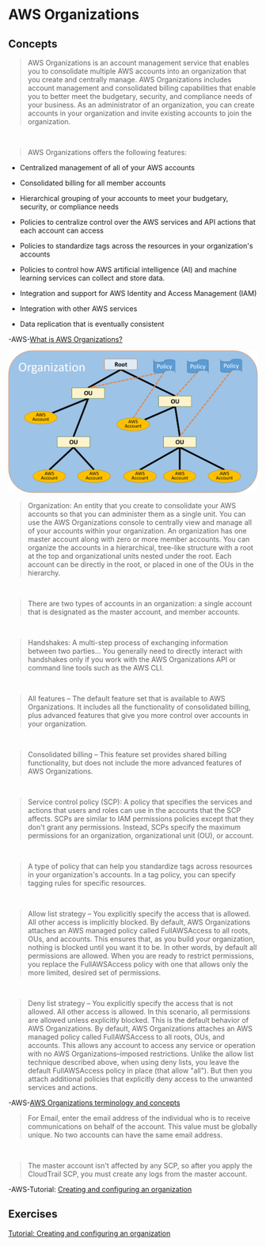 # AWS Organizations

## Concepts

> AWS Organizations is an account management service that enables you to consolidate multiple AWS accounts into an organization that you create and centrally manage. AWS Organizations includes account management and consolidated billing capabilities that enable you to better meet the budgetary, security, and compliance needs of your business. As an administrator of an organization, you can create accounts in your organization and invite existing accounts to join the organization.

&nbsp;

> AWS Organizations offers the following features:

* Centralized management of all of your AWS accounts

* Consolidated billing for all member accounts

* Hierarchical grouping of your accounts to meet your budgetary, security, or compliance needs

* Policies to centralize control over the AWS services and API actions that each account can access

* Policies to standardize tags across the resources in your organization's accounts

* Policies to control how AWS artificial intelligence (AI) and machine learning services can collect and store data.

* Integration and support for AWS Identity and Access Management (IAM)

* Integration with other AWS services

* Data replication that is eventually consistent

-AWS-[What is AWS Organizations?](https://docs.aws.amazon.com/organizations/latest/userguide/orgs_introduction.html)

![Basic Organization](BasicOrganization.png)

>Organization: An entity that you create to consolidate your AWS accounts so that you can administer them as a single unit. You can use the AWS Organizations console to centrally view and manage all of your accounts within your organization. An organization has one master account along with zero or more member accounts. You can organize the accounts in a hierarchical, tree-like structure with a root at the top and organizational units nested under the root. Each account can be directly in the root, or placed in one of the OUs in the hierarchy.

&nbsp;

> There are two types of accounts in an organization: a single account that is designated as the master account, and member accounts.

&nbsp;

> Handshakes: A multi-step process of exchanging information between two parties... You generally need to directly interact with handshakes only if you work with the AWS Organizations API or command line tools such as the AWS CLI.

&nbsp;

> All features – The default feature set that is available to AWS Organizations. It includes all the functionality of consolidated billing, plus advanced features that give you more control over accounts in your organization.

&nbsp;

> Consolidated billing – This feature set provides shared billing functionality, but does not include the more advanced features of AWS Organizations.

&nbsp;

> Service control policy (SCP): A policy that specifies the services and actions that users and roles can use in the accounts that the SCP affects. SCPs are similar to IAM permissions policies except that they don't grant any permissions. Instead, SCPs specify the maximum permissions for an organization, organizational unit (OU), or account.

&nbsp;

> A type of policy that can help you standardize tags across resources in your organization's accounts. In a tag policy, you can specify tagging rules for specific resources.

&nbsp;

> Allow list strategy – You explicitly specify the access that is allowed. All other access is implicitly blocked. By default, AWS Organizations attaches an AWS managed policy called FullAWSAccess to all roots, OUs, and accounts. This ensures that, as you build your organization, nothing is blocked until you want it to be. In other words, by default all permissions are allowed. When you are ready to restrict permissions, you replace the FullAWSAccess policy with one that allows only the more limited, desired set of permissions.

&nbsp;

> Deny list strategy – You explicitly specify the access that is not allowed. All other access is allowed. In this scenario, all permissions are allowed unless explicitly blocked. This is the default behavior of AWS Organizations. By default, AWS Organizations attaches an AWS managed policy called FullAWSAccess to all roots, OUs, and accounts. This allows any account to access any service or operation with no AWS Organizations–imposed restrictions. Unlike the allow list technique described above, when using deny lists, you leave the default FullAWSAccess policy in place (that allow "all"). But then you attach additional policies that explicitly deny access to the unwanted services and actions.

-AWS-[AWS Organizations terminology and concepts](https://docs.aws.amazon.com/organizations/latest/userguide/orgs_getting-started_concepts.html)

> For Email, enter the email address of the individual who is to receive communications on behalf of the account. This value must be globally unique. No two accounts can have the same email address.

&nbsp;

> The master account isn't affected by any SCP, so after you apply the CloudTrail SCP, you must create any logs from the master account.

-AWS-Tutorial: [Creating and configuring an organization](https://docs.aws.amazon.com/organizations/latest/userguide/orgs_tutorials_basic.html)

## Exercises

[Tutorial: Creating and configuring an organization](https://docs.aws.amazon.com/organizations/latest/userguide/orgs_tutorials_basic.html)
